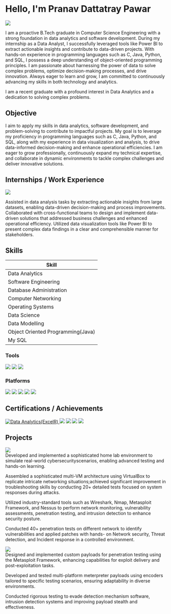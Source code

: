 # Hello, I'm Pranav Dattatray Pawar
<a href="https://www.linkedin.com/in/pranav71/"><img src="https://img.shields.io/badge/-LinkedIn-0072b1?&style=for-the-badge&logo=linkedin&logoColor=white" /></a>


I am a proactive B.Tech graduate in Computer Science Engineering with a strong foundation in data analytics and software development. During my internship as a Data Analyst, I successfully leveraged tools like Power BI to extract actionable insights and contribute to data-driven projects. With hands-on experience in programming languages such as C, Java, Python, and SQL, I possess a deep understanding of object-oriented programming principles. I am passionate about harnessing the power of data to solve complex problems, optimize decision-making processes, and drive innovation. Always eager to learn and grow, I am committed to continuously advancing my skills in both technology and analytics.


I am a recent graduate with a profound interest in Data Analytics and a dedication to solving complex problems.

## Objective

I aim to apply my skills in data analytics, software development, and problem-solving to contribute to impactful projects. My goal is to leverage my proficiency in programming languages such as C, Java, Python, and SQL, along with my experience in data visualization and analysis, to drive data-informed decision-making and enhance operational efficiencies. I am eager to grow professionally, continuously expand my technical expertise, and collaborate in dynamic environments to tackle complex challenges and deliver innovative solutions.

## Internships / Work Experience
<div>
    <img src="https://img.shields.io/badge/-ExcelR Solutions PVT LTD, Bangalore-, India 4D4D4D?&style=for-the-badge&logo=Netsparker&logoColor=white" />
</div>

Assisted in data analysis tasks by extracting actionable insights from large datasets, enabling data-driven decision-making and process improvements.
Collaborated with cross-functional teams to design and implement data-driven solutions that addressed business challenges and enhanced operational efficiency.
Utilized data visualization tools like Power BI to present complex data findings in a clear and comprehensible manner for stakeholders.

## Skills


| Skill                                         | 
|-----------------------------------------------|
| Data Analytics |
| Software Engineering |
| Database Administration | 
| Computer Networking | 
| Operating Systems |
| Data Science | 
| Data Modelling | 
| Object Oriented Programming(Java)|
| My SQL |


### Tools
<div>
    <img src="https://img.shields.io/badge/- VsCode-1679A7?&style=for-the-badge&logo= VsCode&logoColor=white" />
    <img src="https://img.shields.io/badge/-Google Collab-EF3B2D?&style=for-the-badge&logo=Nmap&logoColor=white" />
    <img src="https://img.shields.io/badge/-Github-777BB4?&style=for-the-badge&logo=Github&logoColor=white" />
</div>

### Platforms
<div>
     <img src="https://img.shields.io/badge/-PowerBi-EF3B2D?&style=for-the-badge&logo=Metasploit&logoColor=white" />
     <img src="https://img.shields.io/badge/-Microsoft Excel-00A4EF?&style=for-the-badge&logo=Nessus&logoColor=white" />
    <img src="https://img.shields.io/badge/-Ms Office-006400?&style=for-the-badge&logoColor=white" />
     <img src="https://img.shields.io/badge/-Jupyter Notebook-4B275F?&style=for-the-badge&logo=Burp_Suite&logoColor=white" />
    <img src="https://img.shields.io/badge/-My SQL-4D4D4D?&style=for-the-badge&logo=Netsparker&logoColor=white" />
</div>


## Certifications / Achievements

<div>
<a href="https://aspen.eccouncil.org/VerifyBadge?type=certification&a=m7kC/ALkng/twKdmgxCiuXPw/oldTSyeNT/yrE4zDsI=" target="_blank">
    <img src="https://img.shields.io/badge/-ExcelR Data Analytics-FF0000?&style=for-the-badge&logo=CEH&logoColor=white" alt="Data Analytics(ExcelR)">
</a>

<img src="https://img.shields.io/badge/-Data Modelling(Infosys)-007ACC?&style=for-the-badge&logo=CompTIA&logoColor=white" />
<img src="https://img.shields.io/badge/-Cisco Certified Hacker-4D4D4D?&style=for-the-badge&logo=CompTIA&logoColor=white" />
<img src="https://img.shields.io/badge/-Google Cybersecurity Foundation-006400?&style=for-the-badge&logoColor=white" />
<img src="https://img.shields.io/badge/-TryHachMe-000080?&style=for-the-badge&logoColor=white" />
</div>

## Projects

<div>
    <img src="https://img.shields.io/badge/-Red Team Simulation Penetration Lab:-4D4D4D?&style=for-the-badge&logo=Netsparker&logoColor=white" />
</div>
Developed and implemented a sophisticated home lab environment to simulate real-world cybersecurityscenarios, enabling advanced testing and hands-on learning.

Assembled a sophisticated multi-VM architecture using VirtualBox to replicate intricate networking situations;achieved significant improvement in troubleshooting skills by conducting 20+ detailed tests focused on system responses during attacks.

Utilized industry-standard tools such as Wireshark, Nmap, Metasploit Framework, and Nessus to perform network monitoring, vulnerability assessments, penetration testing, and intrusion detection to enhance security posture. 

Conducted 40+ penetration tests on different network to identify vulnerabilities and applied patches with hands- on Network security, Threat detection, and Incident response in a controlled environment. 

<div>
 <img src="https://img.shields.io/badge/-Metasploit Payload Development-4D4D4D?&style=for-the-badge&logo=Netsparker&logoColor=white" />
</div>
Designed and implemented custom payloads for penetration testing using the Metasploit Framework, enhancing capabilities for exploit delivery and post-exploitation tasks.

Developed and tested multi-platform meterpreter payloads using encoders tailored to specific testing scenarios, ensuring adaptability in diverse environments.

Conducted rigorous testing to evade detection mechanism software, intrusion detection systems and improving payload stealth and effectiveness.
